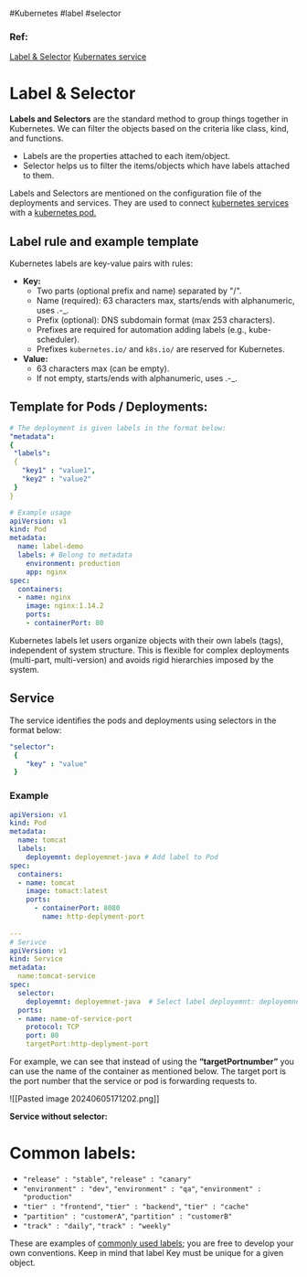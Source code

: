 #Kubernetes #label #selector
### Ref: 
[Label & Selector](https://kubernetes.io/docs/concepts/overview/working-with-objects/labels/)
[Kubernates service](https://www.geeksforgeeks.org/kubernetes-service/)
# Label & Selector 

**Labels and Selectors** are the standard method to group things together in Kubernetes. We can filter the objects based on the criteria like class, kind, and functions.

- Labels are the properties attached to each item/object.
- Selector helps us to filter the items/objects which have labels attached to them.

Labels and Selectors are mentioned on the configuration file of the deployments and services. They are used to connect [kubernetes services](https://www.geeksforgeeks.org/kubernetes-service/) with a [kubernetes pod.](https://www.geeksforgeeks.org/kubernetes-pods/)
## Label rule and example template

Kubernetes labels are key-value pairs with rules:

- **Key:**
    - Two parts (optional prefix and name) separated by "/".
    - Name (required): 63 characters max, starts/ends with alphanumeric, uses .-_.
    - Prefix (optional): DNS subdomain format (max 253 characters).
    - Prefixes are required for automation adding labels (e.g., kube-scheduler).
    - Prefixes `kubernetes.io/` and `k8s.io/` are reserved for Kubernetes.
- **Value:**
    - 63 characters max (can be empty).
    - If not empty, starts/ends with alphanumeric, uses .-_.

## Template for Pods / Deployments:

``` yaml
# The deployment is given labels in the format below:
"metadata":   
{  
 "labels":   
 {  
   "key1" : "value1",  
   "key2" : "value2"  
 }  
}
```

``` yaml
# Example usage
apiVersion: v1
kind: Pod
metadata:
  name: label-demo
  labels: # Belong to metadata
    environment: production
    app: nginx
spec:
  containers:
  - name: nginx
    image: nginx:1.14.2
    ports:
    - containerPort: 80
```

Kubernetes labels let users organize objects with their own labels (tags), independent of system structure. This is flexible for complex deployments (multi-part, multi-version) and avoids rigid hierarchies imposed by the system.

## Service
The service identifies the pods and deployments using selectors in the format below:

``` yaml
"selector":  
 {  
    "key" : "value"  
 }
```

### Example
``` yaml 
apiVersion: v1
kind: Pod  
metadata:  
  name: tomcat  
  labels:  
    deployemnt: deployemnet-java # Add label to Pod
spec:  
  containers:  
  - name: tomcat  
    image: tomact:latest  
    ports:  
      - containerPort: 8080  
        name: http-deplyment-port  
  
--- 
# Serivce
apiVersion: v1  
kind: Service  
metadata:  
  name:tomcat-service  
spec:  
  selector:  
    deployemnt: deployemnet-java  # Select label deployemnt: deployemnet-java 
  ports:  
  - name: name-of-service-port  
    protocol: TCP  
    port: 80  
    targetPort:http-deplyment-port
```

For example, we can see that instead of using the ****“targetPortnumber”**** you can use the name of the container as mentioned below. The target port is the port number that the service or pod is forwarding requests to.

![[Pasted image 20240605171202.png]]

**Service without selector:**
# Common labels:

- `"release" : "stable"`, `"release" : "canary"`
- `"environment" : "dev"`, `"environment" : "qa"`, `"environment" : "production"`
- `"tier" : "frontend"`, `"tier" : "backend"`, `"tier" : "cache"`
- `"partition" : "customerA"`, `"partition" : "customerB"`
- `"track" : "daily"`, `"track" : "weekly"`

These are examples of [commonly used labels](https://kubernetes.io/docs/concepts/overview/working-with-objects/common-labels/); you are free to develop your own conventions. Keep in mind that label Key must be unique for a given object.

